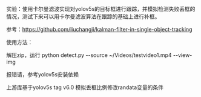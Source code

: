 实验：使用卡尔曼滤波实现对yolov5s的目标框进行跟踪，并模拟检测失败丢框的情况，测试下来可以用卡尔曼滤波算法在跟踪的基础上进行补框。

参考：https://github.com/liuchangji/kalman-filter-in-single-object-tracking 


使用方法：

解压zip，运行  python detect.py --source ~/Videos/testvideo1.mp4 --view-img 

报错请，参考yolov5s安装依赖


上游库基于yolov5s tag v6.0
模拟丢框比例修改randata变量的条件
